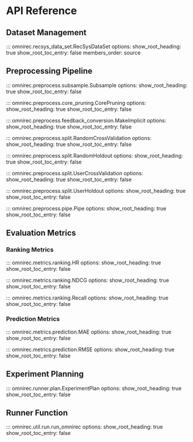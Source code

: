 # API Reference

## Dataset Management
::: omnirec.recsys_data_set.RecSysDataSet
    options:
      show_root_heading: true
      show_root_toc_entry: false
      members_order: source

## Preprocessing Pipeline

::: omnirec.preprocess.subsample.Subsample
    options:
      show_root_heading: true
      show_root_toc_entry: false

::: omnirec.preprocess.core_pruning.CorePruning
    options:
      show_root_heading: true
      show_root_toc_entry: false

::: omnirec.preprocess.feedback_conversion.MakeImplicit
    options:
      show_root_heading: true
      show_root_toc_entry: false

::: omnirec.preprocess.split.RandomCrossValidation
    options:
      show_root_heading: true
      show_root_toc_entry: false

::: omnirec.preprocess.split.RandomHoldout
    options:
      show_root_heading: true
      show_root_toc_entry: false

::: omnirec.preprocess.split.UserCrossValidation
    options:
      show_root_heading: true
      show_root_toc_entry: false

::: omnirec.preprocess.split.UserHoldout
    options:
      show_root_heading: true
      show_root_toc_entry: false

::: omnirec.preprocess.pipe.Pipe
    options:
      show_root_heading: true
      show_root_toc_entry: false

## Evaluation Metrics

### Ranking Metrics
::: omnirec.metrics.ranking.HR
    options:
      show_root_heading: true
      show_root_toc_entry: false

::: omnirec.metrics.ranking.NDCG
    options:
      show_root_heading: true
      show_root_toc_entry: false

::: omnirec.metrics.ranking.Recall
    options:
      show_root_heading: true
      show_root_toc_entry: false

### Prediction Metrics
::: omnirec.metrics.prediction.MAE
    options:
      show_root_heading: true
      show_root_toc_entry: false

::: omnirec.metrics.prediction.RMSE
    options:
      show_root_heading: true
      show_root_toc_entry: false


## Experiment Planning
::: omnirec.runner.plan.ExperimentPlan
    options:
      show_root_heading: true
      show_root_toc_entry: false

## Runner Function
::: omnirec.util.run.run_omnirec
    options:
      show_root_heading: true
      show_root_toc_entry: false
